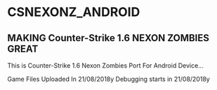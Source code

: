 # CSNEXONZ_ANDROID

## MAKING Counter-Strike 1.6 NEXON ZOMBIES GREAT 
This is Counter-Strike 1.6 Nexon Zombies Port For Android Device...

Game Files Uploaded In 21/08/2018y
Debugging starts in 21/08/2018y
